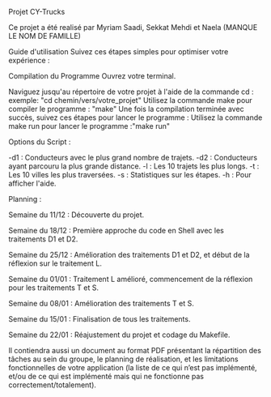 Projet CY-Trucks 

Ce projet a été realisé par Myriam Saadi, Sekkat Mehdi et Naela (MANQUE LE NOM DE FAMILLE)

Guide d'utilisation 
Suivez ces étapes simples pour optimiser votre expérience :

Compilation du Programme
Ouvrez votre terminal.

Naviguez jusqu'au répertoire de votre projet à l'aide de la commande cd : exemple: "cd chemin/vers/votre_projet"
Utilisez la commande make pour compiler le programme : "make"
Une fois la compilation terminée avec succès, suivez ces étapes pour lancer le programme :
Utilisez la commande make run pour lancer le programme :"make run"

Options du Script :

-d1 : Conducteurs avec le plus grand nombre de trajets.
-d2 : Conducteurs ayant parcouru la plus grande distance.
-l : Les 10 trajets les plus longs.
-t : Les 10 villes les plus traversées.
-s : Statistiques sur les étapes.
-h : Pour afficher l'aide.

Planning :

Semaine du 11/12 : Découverte du projet.

Semaine du 18/12 : Première approche du code en Shell avec les traitements D1 et D2.

Semaine du 25/12 : Amélioration des traitements D1 et D2, et début de la réflexion sur le traitement L.

Semaine du 01/01 : Traitement L amélioré, commencement de la réflexion pour les traitements T et S.

Semaine du 08/01 : Amélioration des traitements T et S.

Semaine du 15/01 : Finalisation de tous les traitements.

Semaine du 22/01 : Réajustement du projet et codage du Makefile.


 Il contiendra aussi un document au format PDF présentant
la répartition des tâches au sein du groupe, le planning de réalisation, et
les limitations fonctionnelles de votre application (la liste de ce qui n’est
pas implémenté, et/ou de ce qui est implémenté mais qui ne fonctionne
pas correctement/totalement).
